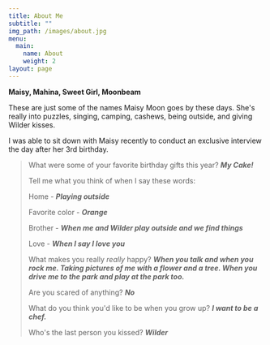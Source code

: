 ```yaml
---
title: About Me
subtitle: ""
img_path: /images/about.jpg
menu:
  main:
    name: About
    weight: 2
layout: page
---
```

**Maisy, Mahina, Sweet Girl, Moonbeam**

These are just some of the names Maisy Moon goes by these days. She's really into puzzles, singing, camping, cashews, being outside, and giving Wilder kisses.

I was able to sit down with Maisy recently to conduct an exclusive interview the day after her 3rd birthday.

> What were some of your favorite birthday gifts this year? ***My Cake!***
>
> Tell me what you think of when I say these words:
>
> Home - ***Playing outside***
>
> Favorite color - ***Orange***
>
> Brother - ***When me and Wilder play outside and we find things***
>
> Love - ***When I say I love you***
>
> What makes you really *really* happy? ***When you talk and when you rock me. Taking pictures of me with a flower and a tree. When you drive me to the park and play at the park too.***
>
> Are you scared of anything? ***No***
>
> What do you think you'd like to be when you grow up? ***I want to be a chef.***
>
> Who's the last person you kissed? ***Wilder***